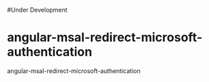 #Under Development
# angular-msal-redirect-microsoft-authentication
angular-msal-redirect-microsoft-authentication

